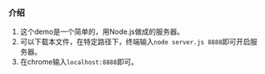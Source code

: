 ### 介绍

1. 这个demo是一个简单的，用Node.js做成的服务器。
2. 可以下载本文件，在特定路径下，终端输入`node server.js 8888`即可开启服务器。
3. 在chrome输入`localhost:8888`即可。